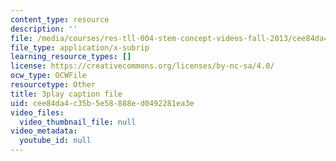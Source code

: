 ```yaml
---
content_type: resource
description: ''
file: /media/courses/res-tll-004-stem-concept-videos-fall-2013/cee84da4c35b5e58888ed0492281ea3e_-IWKPe6X6Vs.vtt
file_type: application/x-subrip
learning_resource_types: []
license: https://creativecommons.org/licenses/by-nc-sa/4.0/
ocw_type: OCWFile
resourcetype: Other
title: 3play caption file
uid: cee84da4-c35b-5e58-888e-d0492281ea3e
video_files:
  video_thumbnail_file: null
video_metadata:
  youtube_id: null
---
```


